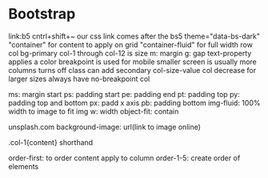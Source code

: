# Bootstrap

link:b5
cntrl+shift+~
our css link comes after the bs5
theme="data-bs-dark"
"container" for content to apply on grid
"container-fluid" for full width
row col bg-primary
col-1 through col-12 is size
m: margin
g: gap
text-property applies a color
breakpoint is used for mobile
smaller screen is usually more columns
turns off class
can add secondary col-size-value
col decrease for larger sizes
always have no-breakpoint col

ms: margin start
ps: padding start
pe: padding end
pt: padding top
py: padding top and bottom
px: padd x axis
pb: padding bottom
img-fluid: 100% width to image to fit img
w: width
object-fit: contain

unsplash.com
background-image: url(link to image online)

.col-1{content} shorthand

order-first: to order content apply to column
order-1-5: create order of elements